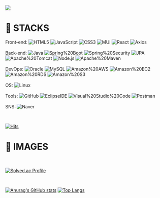 <img src="https://capsule-render.vercel.app/api?type=slice&amp;color=auto&amp;height=200&amp;text=WelCome&amp;fontAlign=70&amp;rotate=13&amp;fontAlignY=25&amp;desc=Uno0306's%20Github&amp;descAlign=70.&amp;descAlignY=44" style="max-width: 100%;">


# :green_book: STACKS

Front-end: 
![HTML5](https://img.shields.io/badge/HTML5-E34F26.svg?&style=flat&logo=HTML5&logoColor=white)
![JavaScript](https://img.shields.io/badge/JavaScript-F7DF1E.svg?&style=flat&logo=JavaScript&logoColor=white)
![CSS3](https://img.shields.io/badge/CSS-1572B6.svg?&style=flat&logo=CSS3&logoColor=white)
![MUI](https://img.shields.io/badge/MUI-007FFF.svg?&style=flat&logo=MUI&logoColor=white)
<span> </span>
![React](https://img.shields.io/badge/React-61DAFB.svg?&style=flat&logo=React&logoColor=white)
![Axios](https://img.shields.io/badge/Axios-5A29E4.svg?&style=flat&logo=Axios&logoColor=white)
<br>
<br>
Back-end: 
![Java](https://img.shields.io/badge/Java-A5915F.svg?&style=flat&logo=CoffeeScript&logoColor=white)
![Spring%20Boot](https://img.shields.io/badge/Spring%20Boot-6DB33F.svg?&style=flat&logo=Spring%20Boot&logoColor=white)
![Spring%20Security](https://img.shields.io/badge/Spring%20Security-6DB33F.svg?&style=flat&logo=Spring%20Security&logoColor=white)
![JPA](https://img.shields.io/badge/JPA-000000.svg?&style=flat)
![Apache%20Tomcat](https://img.shields.io/badge/Apache%20Tomcat-F8DC75.svg?&style=flat&logo=Apache%20Tomcat&logoColor=white)
![Node.js](https://img.shields.io/badge/Node.js-339933.svg?&style=flat&logo=Node.js&logoColor=white)
![Apache%20Maven](https://img.shields.io/badge/Apache%20Maven-C71A36.svg?&style=flat&logo=Apache%20Maven&logoColor=white)
<br>
<br>
DevOps: 
![Oracle](https://img.shields.io/badge/Oracle-F80000.svg?&style=flat&logo=Oracle&logoColor=white)
![MySQL](https://img.shields.io/badge/MySQL-4479A1.svg?&style=flat&logo=MySQL&logoColor=white)
![Amazon%20AWS](https://img.shields.io/badge/Amazon%20AWS-232F3E.svg?&style=flat&logo=Amazon%20AWS&logoColor=white)
![Amazon%20EC2](https://img.shields.io/badge/Amazon%20EC2-FF9900.svg?&style=flat&logo=Amazon%20EC2&logoColor=white)
![Amazon%20RDS](https://img.shields.io/badge/Amazon%20RDS-527FFF.svg?&style=flat&logo=Amazon%20RDS&logoColor=white)
![Amazon%20S3](https://img.shields.io/badge/Amazon%20S3-569A31.svg?&style=flat&logo=Amazon%20S3&logoColor=white)
<br>
<br>
OS: 
![Linux](https://img.shields.io/badge/Linux-FCC624.svg?&style=flat&logo=Linux&logoColor=white)
<br>
<br>
Tools: 
![GitHub](https://img.shields.io/badge/GitHub-181717.svg?&style=flat&logo=GitHub&logoColor=white)
![EclipseIDE](https://img.shields.io/badge/Eclipse%20IDE-2C2255.svg?&style=flat&logo=EclipseIDE&logoColor=white)
![Visual%20Studio%20Code](https://img.shields.io/badge/Visual%20Studio%20Code-007ACC.svg?&style=flat&logo=Visual%20Studio%20Code&logoColor=white)
![Postman](https://img.shields.io/badge/Postman-FF6C37.svg?&style=flat&logo=Postman&logoColor=white)
<br>
<br>
SNS: 
![Naver](https://img.shields.io/badge/Naver-03C75A.svg?&style=flat&logo=Naver&logoColor=white)

<br>

[![Hits](https://hits.seeyoufarm.com/api/count/incr/badge.svg?url=https%3A%2F%2Fgithub.com%2FUno0306&count_bg=%2379C83D&title_bg=%23555555&icon=github.svg&icon_color=%23E7E7E7&title=Github&edge_flat=false)](https://hits.seeyoufarm.com)
# :orange_book: IMAGES
<div>
  <br>
  
  
  [![Solved.ac Profile](http://mazassumnida.wtf/api/v2/generate_badge?boj=zion6878)](https://solved.ac/zion6878/)

  <br>

  [![Anurag's GitHub stats](https://github-readme-stats.vercel.app/api?username=Uno0306)](https://github.com/Uno0306/github-readme-stats)
  [![Top Langs](https://github-readme-stats.vercel.app/api/top-langs/?username=Uno0306)](https://github.com/Uno0306/github-readme-stats) 


</div>
